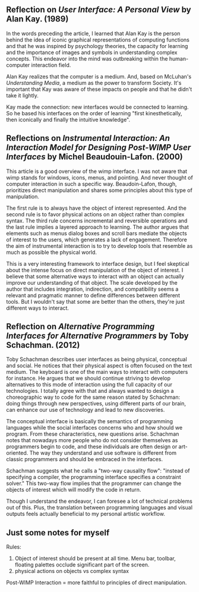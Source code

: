 ## Reflection on _User Interface: A Personal View_ by Alan Kay. (1989)
In the words preceding the article, I learned that Alan Kay is the person behind the idea of iconic graphical representations of computing functions and that he was inspired by psychology theories, the capacity for learning and the importance of images and symbols in understanding complex concepts. This endeavor into the mind was outbreaking within the human-computer interaction field.

Alan Kay realizes that the computer is a medium. And, based on McLuhan's _Understanding Media_, a medium as the power to transform Society. It's important that Kay was aware of these impacts on people and that he didn't take it lightly.

Kay made the connection: new interfaces would be connected to learning. So he based his interfaces on the order of learning "first kinesthetically, then iconically and finally the intuitive knowledge".


## Reflections on _Instrumental Interaction: An Interaction Model for Designing Post-WlMP User Interfaces_ by Michel Beaudouin-Lafon. (2000)
This article is a good overview of the wimp interface. I was not aware that wimp stands for windows, icons, menus, and pointing. And never thought of computer interaction in such a specific way. Beaudoin-Lafon, though, prioritizes direct manipulation and shares some principles about this type of manipulation.

The first rule is to always have the object of interest represented. And the second rule is to favor physical actions on an object rather than complex syntax. The third rule concerns incremental and reversible operations and the last rule implies a layered approach to learning. The author argues that elements such as menus dialog boxes and scroll bars mediate the objects of interest to the users, which generates a lack of engagement. Therefore the aim of instrumental interaction is to try to develop tools that resemble as much as possible the physical world.

This is a very interesting framework to interface design, but I feel skeptical about the intense focus on direct manipulation of the object of interest. I believe that some alternative ways to interact with an object can actually improve our understanding of that object. The scale developed by the author that includes integration, indirection, and compatibility seems a relevant and pragmatic manner to define differences between different tools. But I wouldn't say that some are better than the others, they're just different ways to interact.

## Reflection on _Alternative Programming Interfaces for Alternative Programmers_ by Toby Schachman. (2012)

Toby Schachman describes user interfaces as being physical, conceptual and social. He notices that their physical aspect is often focused on the text medium. The keyboard is one of the main ways to interact with computers for instance. He argues that we should continue striving to develop alternatives to this mode of interaction using the full capacity of our technologies. I totally agree with that and always wanted to design a choreographic way to code for the same reason stated by Schachman: doing things through new perspectives, using different parts of our brain, can enhance our use of technology and lead to new discoveries.

The conceptual interface is basically the semantics of programming languages while the social interfaces concerns who and how should we program. From these characteristics, new questions arise. Schachman notes that nowadays more people who do not consider themselves as programmers begin to code, and these individuals are often design or art-oriented. The way they understand and use software is different from classic programmers and should be embraced in the interfaces.

Schachman suggests what he calls a "two-way causality flow": "instead of specifying a compiler, the programming interface specifies a constraint solver." This two-way flow implies that the programmer can change the objects of interest which will modify the code in return.

Though I understand the endeavor, I can foresee a lot of technical problems out of this. Plus, the translation between programming languages and visual outputs feels actually beneficial to my personal artistic workflow.




## Just some notes for myself
Rules:
1. Object of interest should be present at all time. Menu bar, toolbar, floating palettes occlude significant part of the screen.
2. physical actions on objects vs complex syntax

Post-WIMP Interaction = more faithful to principles of direct manipulation.
